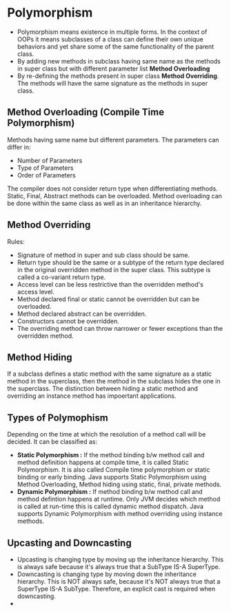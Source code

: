 # Polymorphism

- Polymorphism means existence in multiple forms. In the context of OOPs it means subclasses of a class can define their own unique behaviors and yet share some of the same functionality of the parent class.
- By adding new methods in subclass having same name as the methods in super class but with different parameter list **Method Overloading**
- By re-defining the methods present in super class **Method Overriding**. The methods will have the same signature as the methods in super class.

## Method Overloading (Compile Time Polymorphism) 

Methods having same name but different parameters. The parameters can differ in:
- Number of Parameters
- Type of Parameters
- Order of Parameters

The compiler does not consider return type when differentiating methods. Static, Final, Abstract methods can be overloaded.
Method overloading can be done within the same class as well as in an inheritance hierarchy.

## Method Overriding

Rules:
- Signature of method in super and sub class should be same.
- Return type should be the same or a subtype of the return type declared in the original overridden method in the super class. This subtype is called a co-variant return type.
- Access level can be less restrictive than the overridden method's access level.
- Method declared final or static cannot be overridden but can be overloaded.
- Method declared abstract can be overridden.
- Constructors cannot be overridden.
- The overriding method can throw narrower or fewer exceptions than the overridden method.

## Method Hiding

If a subclass defines a static method with the same signature as a static method in the superclass, then the method in the subclass hides the one in the superclass.
The distinction between hiding a static method and overriding an instance method has impoertant applications.

## Types of Polymophism

Depending on the time at which the resolution of a method call will be decided. It can be classified as:
- **Static Polymorphism :** If the method binding b/w method call and method definition happens at compile time, it is called Static Polymorphism. It is also called Compile time polymorphism or static binding or early binding. 
Java supports Static Polymorphism using Method Overloading, Method hiding using static, final, private methods.
- **Dynamic Polymorphism :** If method binding b/w method call and method defintion happens at runtime. Only JVM decides which method is called at run-time this is called dynamic method dispatch.
Java supports Dynamic Polymorphism with method overriding using instance methods.

## Upcasting and Downcasting

- Upcasting is changing type by moving up the inheritance hierarchy. This is always safe because it's always true that a SubType IS-A SuperType.
- Downcasting is changing type by moving down the inheritance hierarchy. This is NOT always safe, because it's NOT always true that a SuperType IS-A SubType. Therefore, an explicit cast is required when downcasting.
- 
